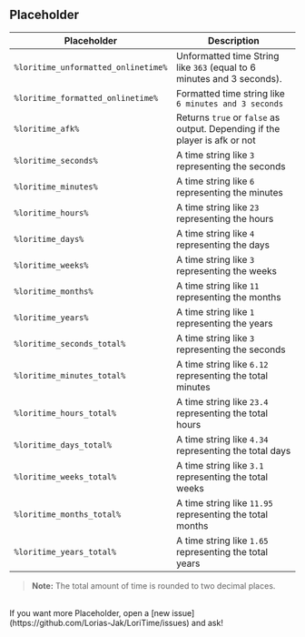 ## Placeholder

| Placeholder                         | Description                                                                |
|-------------------------------------|----------------------------------------------------------------------------|
| `%loritime_unformatted_onlinetime%` | Unformatted time String like `363` (equal to 6 minutes and 3 seconds).     |
| `%loritime_formatted_onlinetime%`   | Formatted time string like `6 minutes and 3 seconds`                       |
| `%loritime_afk%`                    | Returns `true` or `false` as output. Depending if the player is afk or not |
| `%loritime_seconds%`                | A time string like `3` representing the seconds                            |
| `%loritime_minutes%`                | A time string like `6` representing the minutes                            |
| `%loritime_hours%`                  | A time string like `23` representing the hours                             |
| `%loritime_days%`                   | A time string like `4` representing the days                               |
| `%loritime_weeks%`                  | A time string like `3` representing the weeks                              |
| `%loritime_months%`                 | A time string like `11` representing the months                            |
| `%loritime_years%`                  | A time string like `1` representing the years                              |
| `%loritime_seconds_total%`          | A time string like `3` representing the seconds                            |
| `%loritime_minutes_total%`          | A time string like `6.12` representing the total minutes                   |
| `%loritime_hours_total%`            | A time string like `23.4` representing the total hours                     |
| `%loritime_days_total%`             | A time string like `4.34` representing the total days                      |
| `%loritime_weeks_total%`            | A time string like `3.1` representing the total weeks                      |
| `%loritime_months_total%`           | A time string like `11.95` representing the total months                   |
| `%loritime_years_total%`            | A time string like `1.65` representing the total years                     |

> **Note:** The total amount of time is rounded to two decimal places.

<br>
If you want more Placeholder, open a [new issue](https://github.com/Lorias-Jak/LoriTime/issues) and ask!
